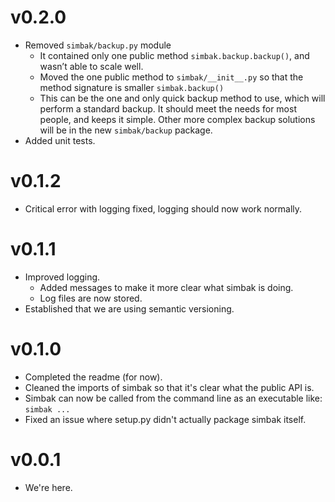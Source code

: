 # v0.2.0
- Removed `simbak/backup.py` module
    - It contained only one public method `simbak.backup.backup()`, and wasn’t able to scale well.
    - Moved the one public method to `simbak/__init__.py` so that the method signature is smaller `simbak.backup()`
    - This can be the one and only quick backup method to use, which will perform a standard backup. It should meet the needs for most people, and keeps it simple. Other more complex backup solutions will be in the new `simbak/backup` package.
- Added unit tests.

# v0.1.2
- Critical error with logging fixed, logging should now work normally.

# v0.1.1
- Improved logging.
    - Added messages to make it more clear what simbak is doing.
    - Log files are now stored.
- Established that we are using semantic versioning.

# v0.1.0
- Completed the readme (for now).
- Cleaned the imports of simbak so that it's clear what the public API is.
- Simbak can now be called from the command line as an executable like: `simbak ...`
- Fixed an issue where setup.py didn't actually package simbak itself.

# v0.0.1
- We're here.
